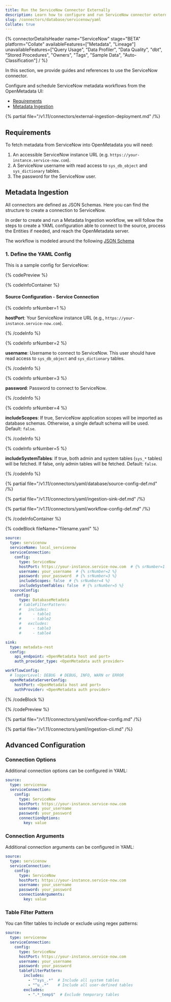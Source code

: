 ```yaml
---
title: Run the ServiceNow Connector Externally
description: Learn how to configure and run ServiceNow connector externally with YAML. Set up metadata ingestion workflows, requirements, and advanced options.
slug: /connectors/database/servicenow/yaml
Collate: true
---
```


{% connectorDetailsHeader
name="ServiceNow"
stage="BETA"
platform="Collate"
availableFeatures=["Metadata", "Lineage"]
unavailableFeatures=["Query Usage", "Data Profiler", "Data Quality", "dbt", "Stored Procedures", "Owners", "Tags", "Sample Data", "Auto-Classification"]
/ %}

In this section, we provide guides and references to use the ServiceNow connector.

Configure and schedule ServiceNow metadata workflows from the OpenMetadata UI:

- [Requirements](#requirements)
- [Metadata Ingestion](#metadata-ingestion)

{% partial file="/v1.11/connectors/external-ingestion-deployment.md" /%}

## Requirements

To fetch metadata from ServiceNow into OpenMetadata you will need:

1. An accessible ServiceNow instance URL (e.g. `https://your-instance.service-now.com`).
2. A ServiceNow username with read access to `sys_db_object` and `sys_dictionary` tables.
3. The password for the ServiceNow user.

## Metadata Ingestion

All connectors are defined as JSON Schemas. Here you can find the structure to create a connection to ServiceNow.

In order to create and run a Metadata Ingestion workflow, we will follow the steps to create a YAML configuration able to connect to the source, process the Entities if needed, and reach the OpenMetadata server.

The workflow is modeled around the following [JSON Schema](https://github.com/open-metadata/OpenMetadata/blob/main/openmetadata-spec/src/main/resources/json/schema/entity/services/connections/database/serviceNowConnection.json)

### 1. Define the YAML Config

This is a sample config for ServiceNow:

{% codePreview %}

{% codeInfoContainer %}

#### Source Configuration - Service Connection

{% codeInfo srNumber=1 %}

**hostPort**: Your ServiceNow instance URL (e.g., `https://your-instance.service-now.com`).

{% /codeInfo %}

{% codeInfo srNumber=2 %}

**username**: Username to connect to ServiceNow. This user should have read access to `sys_db_object` and `sys_dictionary` tables.

{% /codeInfo %}

{% codeInfo srNumber=3 %}

**password**: Password to connect to ServiceNow.

{% /codeInfo %}

{% codeInfo srNumber=4 %}

**includeScopes**: If true, ServiceNow application scopes will be imported as database schemas. Otherwise, a single default schema will be used. Default: `false`.

{% /codeInfo %}

{% codeInfo srNumber=5 %}

**includeSystemTables**: If true, both admin and system tables (`sys_*` tables) will be fetched. If false, only admin tables will be fetched. Default: `false`.

{% /codeInfo %}

{% partial file="/v1.11/connectors/yaml/database/source-config-def.md" /%}

{% partial file="/v1.11/connectors/yaml/ingestion-sink-def.md" /%}

{% partial file="/v1.11/connectors/yaml/workflow-config-def.md" /%}

{% /codeInfoContainer %}

{% codeBlock fileName="filename.yaml" %}

```yaml {% isCodeBlock=true %}
source:
  type: servicenow
  serviceName: local_servicenow
  serviceConnection:
    config:
      type: ServiceNow
      hostPort: https://your-instance.service-now.com  # {% srNumber=1 %}
      username: your_username  # {% srNumber=2 %}
      password: your_password  # {% srNumber=3 %}
      includeScopes: false  # {% srNumber=4 %}
      includeSystemTables: false  # {% srNumber=5 %}
  sourceConfig:
    config:
      type: DatabaseMetadata
      # tableFilterPattern:
      #   includes:
      #     - table1
      #     - table2
      #   excludes:
      #     - table3
      #     - table4

sink:
  type: metadata-rest
  config:
    api_endpoint: <OpenMetadata host and port>
    auth_provider_type: <OpenMetadata auth provider>

workflowConfig:
  # loggerLevel: DEBUG  # DEBUG, INFO, WARN or ERROR
  openMetadataServerConfig:
    hostPort: <OpenMetadata host and port>
    authProvider: <OpenMetadata auth provider>
```

{% /codeBlock %}

{% /codePreview %}

{% partial file="/v1.11/connectors/yaml/workflow-config.md" /%}

{% partial file="/v1.11/connectors/yaml/ingestion-cli.md" /%}

## Advanced Configuration

### Connection Options

Additional connection options can be configured in YAML:

```yaml
source:
  type: servicenow
  serviceConnection:
    config:
      type: ServiceNow
      hostPort: https://your-instance.service-now.com
      username: your_username
      password: your_password
      connectionOptions:
        key: value
```

### Connection Arguments

Additional connection arguments can be configured in YAML:

```yaml
source:
  type: servicenow
  serviceConnection:
    config:
      type: ServiceNow
      hostPort: https://your-instance.service-now.com
      username: your_username
      password: your_password
      connectionArguments:
        key: value
```

### Table Filter Pattern

You can filter tables to include or exclude using regex patterns:

```yaml
source:
  type: servicenow
  serviceConnection:
    config:
      type: ServiceNow
      hostPort: https://your-instance.service-now.com
      username: your_username
      password: your_password
      tableFilterPattern:
        includes:
          - "^sys_.*"  # Include all system tables
          - "^u_.*"    # Include all user-defined tables
        excludes:
          - ".*_temp$"  # Exclude temporary tables
```